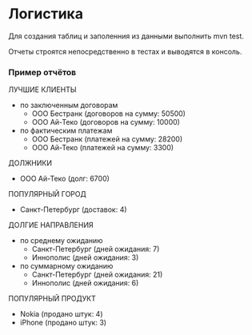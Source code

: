 # Логистика

Для создания таблиц и заполенния из данными выполнить mvn test.

Отчеты строятся непосредственно в тестах и выводятся в консоль.

### Пример отчётов

ЛУЧШИЕ КЛИЕНТЫ
* по заключенным договорам
    * ООО Бестранк (договоров на сумму: 50500)
    * ООО Ай-Теко (договоров на сумму: 10000)
* по фактическим платежам
    * ООО Бестранк (платежей на сумму: 28200)
    * ООО Ай-Теко (платежей на сумму: 3300)

ДОЛЖНИКИ
* ООО Ай-Теко (долг: 6700)

ПОПУЛЯРНЫЙ ГОРОД
* Санкт-Петербург (доставок: 4)

ДОЛГИЕ НАПРАВЛЕНИЯ
* по среднему ожиданию
    * Санкт-Петербург (дней ожидания: 7)
    * Иннополис (дней ожидания: 3)
* по суммарному ожиданию
    * Санкт-Петербург (дней ожидания: 21)
    * Иннополис (дней ожидания: 6)

ПОПУЛЯРНЫЙ ПРОДУКТ
* Nokia (продано штук: 4)
* iPhone (продано штук: 3)